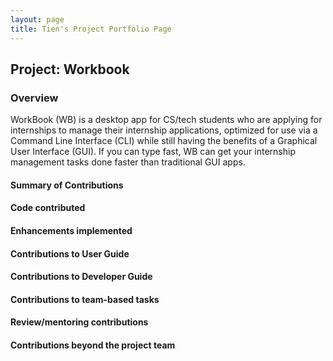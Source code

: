 ```yaml
---
layout: page
title: Tien's Project Portfolio Page
---
```


## Project: Workbook

### Overview 

WorkBook (WB) is a desktop app for CS/tech students who are applying for internships to manage their internship applications, 
optimized for use via a Command Line Interface (CLI) while still having the benefits of a Graphical User Interface (GUI). 
If you can type fast, WB can get your internship management tasks done faster than traditional GUI apps.

#### Summary of Contributions

#### Code contributed

#### Enhancements implemented

#### Contributions to User Guide

#### Contributions to Developer Guide

#### Contributions to team-based tasks 

#### Review/mentoring contributions

#### Contributions beyond the project team


